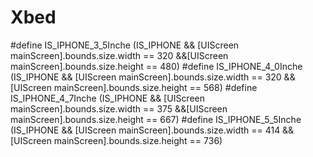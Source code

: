 # Xbed


#define IS_IPHONE_3_5Inche (IS_IPHONE && [UIScreen mainScreen].bounds.size.width == 320 &&[UIScreen mainScreen].bounds.size.height == 480)
#define IS_IPHONE_4_0Inche (IS_IPHONE && [UIScreen mainScreen].bounds.size.width == 320 &&[UIScreen mainScreen].bounds.size.height == 568)
#define IS_IPHONE_4_7Inche (IS_IPHONE && [UIScreen mainScreen].bounds.size.width == 375 &&[UIScreen mainScreen].bounds.size.height == 667)
#define IS_IPHONE_5_5Inche (IS_IPHONE && [UIScreen mainScreen].bounds.size.width == 414 &&[UIScreen mainScreen].bounds.size.height == 736)

